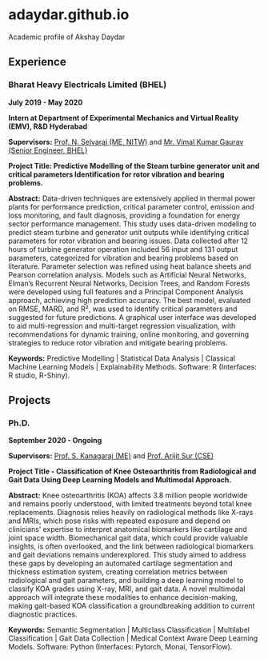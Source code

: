 # adaydar.github.io
Academic profile of Akshay Daydar
## Experience
### Bharat Heavy Electricals Limited (BHEL)  
**July 2019 - May 2020**  

**Intern at Department of Experimental Mechanics and Virtual Reality (EMV), R&D Hyderabad**  

**Supervisors:**  [Prof. N. Selvaraj (ME, NITW)]([https://scholar.google.com/citations?user=R5tad5IAAAAJ&hl=en]) and [Mr. Vimal Kumar Gaurav (Senior Engineer, BHEL)]([https://www.linkedin.com/in/vimal-kumar-gaurav-05439065/?originalSubdomain=in])

**Project Title: Predictive Modelling of the Steam turbine generator unit and critical parameters Identification for rotor vibration and bearing problems.**  

**Abstract:** Data-driven techniques are extensively applied in thermal power plants for performance prediction, critical parameter control, emission and loss monitoring, and fault diagnosis, providing a foundation for energy sector performance management. This study uses data-driven modeling to predict steam turbine and generator unit outputs while identifying critical parameters for rotor vibration and bearing issues. Data collected after 12 hours of turbine generator operation included 56 input and 131 output parameters, categorized for vibration and bearing problems based on literature. Parameter selection was refined using heat balance sheets and Pearson correlation analysis. Models such as Artificial Neural Networks, Elman’s Recurrent Neural Networks, Decision Trees, and Random Forests were developed using full features and a Principal Component Analysis approach, achieving high prediction accuracy. The best model, evaluated on RMSE, MARD, and R², was used to identify critical parameters and suggested for future predictions. A graphical user interface was developed to aid multi-regression and multi-target regression visualization, with recommendations for dynamic training, online monitoring, and governing strategies to reduce rotor vibration and mitigate bearing problems.

**Keywords:** 
Predictive Modelling | Statistical Data Analysis | Classical Machine Learning Models | Explainability Methods. Software: R (Interfaces: R studio, R-Shiny).

## Projects
### Ph.D. 
**September 2020 - Ongoing**

**Supervisors:** [Prof. S. Kanagaraj (ME)]([https://scholar.google.co.in/citations?user=Cf-YQq4AAAAJ&hl=en]) and [Prof. Arijit Sur (CSE)]([https://scholar-google-co-in.translate.goog/citations?user=-klnWqYAAAAJ&hl=en&_x_tr_sl=en&_x_tr_tl=hi&_x_tr_hl=hi&_x_tr_pto=tc])

**Project Title - Classification of Knee Osteoarthritis from Radiological and Gait Data Using Deep Learning Models and Multimodal Approach.**

**Abstract:** 
Knee osteoarthritis (KOA) affects 3.8 million people worldwide and remains poorly understood, with limited treatments beyond total knee replacements. Diagnosis relies heavily on radiological methods like X-rays and MRIs, which pose risks with repeated exposure and depend on clinicians’ expertise to interpret anatomical biomarkers like cartilage and joint space width. Biomechanical gait data, which could provide valuable insights, is often overlooked, and the link between radiological biomarkers and gait deviations remains underexplored. This study aimed to address these gaps by developing an automated cartilage segmentation and thickness estimation system, creating correlation metrics between radiological and gait parameters, and building a deep learning model to classify KOA grades using X-ray, MRI, and gait data. A novel multimodal approach will integrate these modalities to enhance decision-making, making gait-based KOA classification a groundbreaking addition to current diagnostic practices.

**Keywords:**
Semantic Segmentation | Multiclass Classification | Multilabel Classification | Gait Data Collection | Medical Context Aware Deep Learning Models. Software: Python (Interfaces: Pytorch, Monai, TensorFlow).
